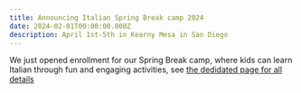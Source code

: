 ```yaml
---
title: Announcing Italian Spring Break camp 2024
date: 2024-02-01T00:00:00.000Z
description: April 1st-5th in Kearny Mesa in San Diego
---
```


We just opened enrollment for our Spring Break camp,
where kids can learn Italian through fun and engaging activities,
see [the dedidated page for all details](/spring-camp)
